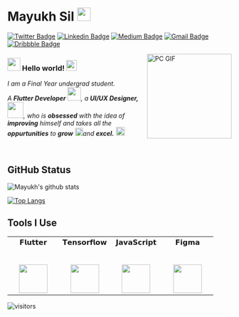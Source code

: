# Mayukh Sil&nbsp;<img src="https://github.com/TheDudeThatCode/TheDudeThatCode/blob/master/Assets/Mario_Hello_Big.gif" width="30px">

[![Twitter Badge](https://img.shields.io/badge/-@SilMayukh-1ca0f1?style=flat-square&labelColor=1ca0f1&logo=twitter&logoColor=white&link=https://twitter.com/SilMayukh)](https://twitter.com/SilMayukh) [![Linkedin Badge](https://img.shields.io/badge/-mayukhsil-blue?style=flat-square&logo=Linkedin&logoColor=white&link=https://www.linkedin.com/in/mayukhsil/)](https://www.linkedin.com/in/mayukhsil/) [![Medium Badge](https://img.shields.io/badge/-@mayukh.sil7-03a57a?style=flat-square&labelColor=000000&logo=Medium&link=https://medium.com/@mayukh.sil7/)](https://medium.com/mayukh.sil7/)
[![Gmail Badge](https://img.shields.io/badge/-mayukhsil@gmail.com-c14438?style=flat-square&logo=Gmail&logoColor=white&link=mailto:mayukh.sil7@gmail.com)](mailto:mayukh.sil7@gmail.com) [![Dribbble Badge](https://img.shields.io/badge/-MayukhSil-ff69b4?style=flat-square&labelColor=ff69b4&logo=dribbble&logoColor=white&link=https://dribbble.com/mayukhsil)](https://dribbble.com/mayukhsil)

<img align="right" alt="PC GIF" src="https://github.com/mayukhsil/mayukhsil/blob/master/Assets/PC.gif" width="190" />

### <img src="https://github.com/mayukhsil/mayukhsil/blob/master/Assets/Hi.gif" width="29px"> Hello world!&nbsp;<img src="https://github.com/mayukhsil/mayukhsil/blob/master/Assets/Earth.gif" width="24px">

<p>
  <em>
    I am a Final Year undergrad student.<br>
    A <b>Flutter Developer</b> <img src="https://github.com/mayukhsil/mayukhsil/blob/master/Assets/Developer.gif" width="30px">, a <b>UI/UX Designer,</b>&nbsp;<img src="https://github.com/mayukhsil/mayukhsil/blob/master/Assets/Designer.gif" width="36px">, who is <b>obsessed</b>
    with the idea of <b>improving</b> himself and takes all the <b>oppurtunities</b> to 
    <b>grow</b> <img src="https://github.com/mayukhsil/mayukhsil/blob/master/Assets/Rocket.gif" width="18px">and 
    <b>excel.</b> <img src="https://github.com/mayukhsil/mayukhsil/blob/master/Assets/Medal.gif" width="20px">
  </em>  
</p>


<br>

## GitHub Status

![Mayukh's github stats](https://github-readme-stats.vercel.app/api?username=mayukhsil&show_icons=true&hide_border=true&theme=onedark)

[![Top Langs](https://github-readme-stats.vercel.app/api/top-langs/?username=mayukhsil&layout=compact&theme=onedark)](https://github.com/anuraghazra/github-readme-stats)


## Tools I Use

<table>
  <tbody>
    <tr valign="top">
      <td width="25%" align="center">
        <span>𝗙𝗹𝘂𝘁𝘁𝗲𝗿</span><br><br><br>
        <img height="64px" src="https://cdn.svgporn.com/logos/flutter.svg">
      </td>
      <td width="25%" align="center">
        <span>𝗧𝗲𝗻𝘀𝗼𝗿𝗳𝗹𝗼𝘄</span><br><br><br>
        <img height="64px" src="https://cdn.svgporn.com/logos/tensorflow.svg">
      </td>
      <td width="25%" align="center">
        <span>𝗝𝗮𝘃𝗮𝗦𝗰𝗿𝗶𝗽𝘁</span><br><br><br>
        <img height="64px" src="https://cdn.svgporn.com/logos/javascript.svg">
      </td>
      <td width="25%" align="center">
        <span>𝗙𝗶𝗴𝗺𝗮</span><br><br><br>
        <img height="64px" src="https://cdn.svgporn.com/logos/figma.svg">
      </td>
    </tr>
  </tbody>
</table>


![visitors](https://visitor-badge.laobi.icu/badge?page_id=mayukhsil)

